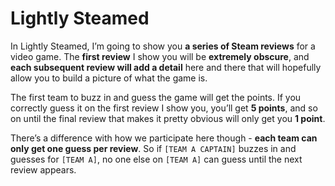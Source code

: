 # Lightly Steamed

In Lightly Steamed, I’m going to show you **a series of Steam reviews** for a
video game. The **first review** I show you will be **extremely obscure**, and
**each subsequent review will add a detail** here and there that will hopefully
allow you to build a picture of what the game is.

The first team to buzz in and guess the game will get the points. If you
correctly guess it on the first review I show you, you’ll get **5 points**, and
so on until the final review that makes it pretty obvious will only get you **1
point**.

There’s a difference with how we participate here though - **each team can only
get one guess per review**. So if `[TEAM A CAPTAIN]` buzzes in and guesses for
`[TEAM A]`, no one else on `[TEAM A]` can guess until the next review appears.
